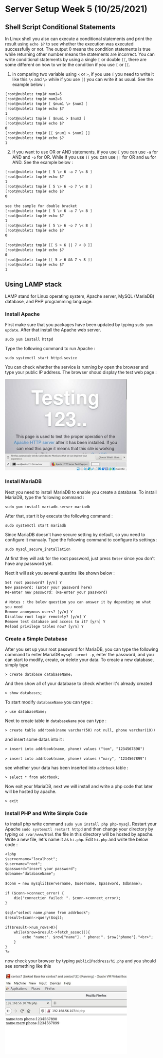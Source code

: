 # Server Setup Week 5 (10/25/2021)
## Shell Script Conditional Statements
In Linux shell you also can execute a conditional statements and print the result using `echo $?` to see whether the execution was executed successfully or not. The output 0 means the condition statements is true while returning other number means the statements are incorrect.
You can write conditional statements by using a single `[` or double `[[`, there are some different on how to write the condition if you use `[` or `[[`.

1. in comparing two variable using `<` or `>`, if you use `[` you need to write it like this `\<` and `\>` while if you use `[[` you can write it as usual. See the example below :

```
[root@nubletz tmp]# num1=5
[root@nubletz tmp]# num2=6
[root@nubletz tmp]# [ $num1 \> $num2 ]
[root@nubletz tmp]# echo $?
1
[root@nubletz tmp]# [ $num1 > $num2 ]
[root@nubletz tmp]# echo $?
0
[root@nubletz tmp]# [[ $num1 > $num2 ]]
[root@nubletz tmp]# echo $?
1
```

2. If you want to use OR or AND statements, if you use `[` you can use `-a` for AND and `-o` for OR. While if you use `[[` you can use `||` for OR and `&&` for AND. See the example below :

```
[root@nubletz tmp]# [ 5 \> 6 -a 7 \< 8 ]
[root@nubletz tmp]# echo $?
1
[root@nubletz tmp]# [ 5 \> 6 -o 7 \< 8 ]
[root@nubletz tmp]# echo $?
0

see the sample for double bracket
[root@nubletz tmp]# [ 5 \> 6 -a 7 \< 8 ]
[root@nubletz tmp]# echo $?
1
[root@nubletz tmp]# [ 5 \> 6 -o 7 \< 8 ]
[root@nubletz tmp]# echo $?
0

[root@nubletz tmp]# [[ 5 > 6 || 7 < 8 ]]
[root@nubletz tmp]# echo $?
0
[root@nubletz tmp]# [[ 5 > 6 && 7 < 8 ]]
[root@nubletz tmp]# echo $?
1
```

## Using LAMP stack
LAMP stand for Linux operating system, Apache server, MySQL (MariaDB) database, and PHP programming language.

### Install Apache
First make sure that you packages have been updated by typing `sudo yum update`. After that install the Apache web server.

```
sudo yum install httpd
```

Type the following command to run Apache :

```
sudo systemctl start httpd.sevice
```

You can check whether the service is running by open the browser and type your public IP address. The browser shoud display the test web page :

<img src="source/Apache.jpg" alt="Apache test web page" title="Apache test web page" width="400"><br>

### Install MariaDB
Next you need to install MariaDB to enable you create a database. To install MariaDB, type the following command :

```
sudo yum install mariadb-server mariadb
```

After that, start it by execute the following command :

```
sudo systemctl start mariadb
```

Since MariaDB doesn't have secure setting by default, so you need to configure it manualy. Type the following command to configure its settings :

```
sudo mysql_secure_installation
```

At first they will ask for the root password, just press `Enter` since you don't have any password yet.

Next it will ask you several questins like shown below :

```
Set root password? [y/n] Y
New password: (Enter your password here)
Re-enter new password: (Re-enter your password)

# Notes : the below question you can answer it by depending on what you need
Remove anonymous users? [y/n] Y
Disallow root login remotely? [y/n] Y
Remove test database and access to it? [y/n] Y
Reload privilege tables now? [y/n] Y
```

### Create a Simple Database
After you set up your root password for MariaDB, you can type the following command to enter MariaDB `mysql -uroot -p`, enter the password, and you can start to modify, create, or delete your data. To create a new database, simply type 

```
> create database databaseName;
```

And then show all of your database to check whether it's already created 

```
> show databases;
```

To start modify `databaseName` you can type :

```
> use databaseName;
```

Next to create table in  `databaseName` you can type :

```
> create table addrbook(name varchar(50) not null, phone varchar(10))
```

and insert some datas into it :

```
> insert into addrbook(name, phone) values ("tom", "1234567890")

> insert into addrbook(name, phone) values ("mary", "1234567899")
```

see whether your data has been inserted into `addrbook` table :

```
> select * from addrbook;
```

Now exit your MariaDB, next we will install and write a php code that later will be hosted by apache.

```
> exit
```

### Install PHP and Write Simple Code
to install php write command `sudo yum install php php-mysql`. Restart your Apache `sudo systemctl restart httpd` and then change your directory by typing `cd /var/www/html` the file in this directory will be hosted by apache. Write a new file, let's name it as `hi.php`. Edit `hi.php` and write the below code :

```
<?php
$servername="localhost";
$username="root";
$password="insert your password";
$dbname="databaseName";

$conn = new mysqli($servername, $username, $password, $dbname);

if ($conn->connect_error) {
    die("connection failed: ". $conn->connect_error);
}

$sql="select name,phone from addrbook";
$result=$conn->query($sql);

if($result->num_rows>0){
    while($row=$result->fetch_assoc()){
        echo "name:". $row["name"]. " phone:". $row["phone"]."<br>";
    }
}
?>
```

now check your browser by typing `publicIPaddress/hi.php` and you should see something like this

<img src="source/dbHosting.jpg" alt="Hosting DB" title="Hosting DB" width="400">